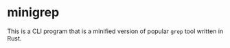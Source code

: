 # minigrep

This is a CLI program that is a minified version of popular `grep` tool written in Rust.
